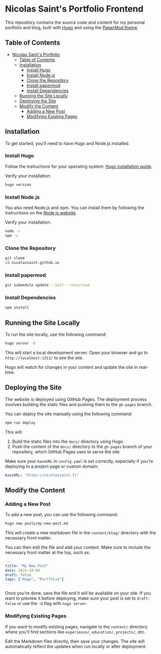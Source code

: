 # Nicolas Saint's Portfolio Frontend

This repository contains the source code and content for my personal portfolio and blog, built with [Hugo](https://gohugo.io/) and using the [PaperMod theme](https://github.com/adityatelange/hugo-PaperMod).

## Table of Contents

- [Nicolas Saint's Portfolio](#nicolas-saints-portfolio)
  - [Table of Contents](#table-of-contents)
  - [Installation](#installation)
    - [Install Hugo](#install-hugo)
    - [Install Node.js](#install-nodejs)
    - [Clone the Repository](#clone-the-repository)
    - [Install papermod](#install-papermod)
    - [Install Dependencies](#install-dependencies)
  - [Running the Site Locally](#running-the-site-locally)
  - [Deploying the Site](#deploying-the-site)
  - [Modify the Content](#modify-the-content)
    - [Adding a New Post](#adding-a-new-post)
    - [Modifying Existing Pages](#modifying-existing-pages)

## Installation

To get started, you'll need to have Hugo and Node.js installed.

### Install Hugo

Follow the instructions for your operating system: [Hugo installation guide](https://gohugo.io/getting-started/installing/).

Verify your installation:

```bash
hugo version
```

### Install Node.js

You also need Node.js and npm. You can install them by following the instructions on the [Node.js website](https://nodejs.org/).

Verify your installation:

```bash
node -v
npm -v
```

### Clone the Repository

```bash
git clone
cd nicolassaint.github.io
```

### Install papermod

```bash
git submodule update --init --recursive
```

### Install Dependencies

```bash
npm install
```

## Running the Site Locally

To run the site locally, use the following command:

```bash
hugo server -D
```

This will start a local development server. Open your browser and go to `http://localhost:1313/` to see the site.

Hugo will watch for changes in your content and update the site in real-time.

## Deploying the Site

The website is deployed using GitHub Pages. The deployment process involves building the static files and pushing them to the `gh-pages` branch.

You can deploy the site manually using the following command:

```bash
npm run deploy
```

This will:

1. Build the static files into the `docs/` directory using Hugo.
2. Push the content of the `docs/` directory to the `gh-pages` branch of your repository, which GitHub Pages uses to serve the site.

Make sure your `baseURL` in `config.yaml` is set correctly, especially if you're deploying to a project page or custom domain:

```yaml
baseURL: "https://nicolassaint.fr"
```

## Modify the Content

### Adding a New Post

To add a new post, you can use the following command:

```bash
hugo new posts/my-new-post.md
```

This will create a new markdown file in the `content/blog/` directory with the necessary front matter.

You can then edit the file and add your content. Make sure to include the necessary front matter at the top, such as:

```yaml
---
title: "My New Post"
date: 2024-10-09
draft: false
tags: ["Hugo", "Portfolio"]
---
```

Once you're done, save the file and it will be available on your site. If you want to preview it before deploying, make sure your post is set to `draft: false` or use the `-D` flag with `hugo server`.

### Modifying Existing Pages

If you want to modify existing pages, navigate to the `content/` directory where you'll find sections like `experience/`, `education/`, `projects/`, etc.

Edit the Markdown files directly, then save your changes. The site will automatically reflect the updates when run locally or after deployment.

